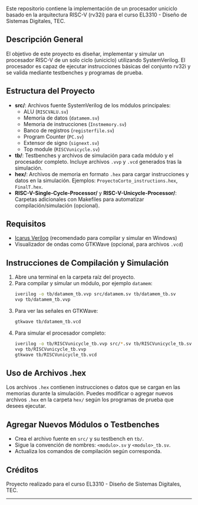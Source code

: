 Este repositorio contiene la implementación de un procesador uniciclo basado en la arquitectura RISC-V (rv32i) para el curso EL3310 - Diseño de Sistemas Digitales, TEC.

## Descripción General
El objetivo de este proyecto es diseñar, implementar y simular un procesador RISC-V de un solo ciclo (uniciclo) utilizando SystemVerilog. El procesador es capaz de ejecutar instrucciones básicas del conjunto rv32i y se valida mediante testbenches y programas de prueba.

## Estructura del Proyecto
- **src/**: Archivos fuente SystemVerilog de los módulos principales:
  - ALU (`RISCVALU.sv`)
  - Memoria de datos (`datamem.sv`)
  - Memoria de instrucciones (`Instmemory.sv`)
  - Banco de registros (`registerfile.sv`)
  - Program Counter (`PC.sv`)
  - Extensor de signo (`signext.sv`)
  - Top module (`RISCVunicycle.sv`)
- **tb/**: Testbenches y archivos de simulación para cada módulo y el procesador completo. Incluye archivos `.vvp` y `.vcd` generados tras la simulación.
- **hex/**: Archivos de memoria en formato `.hex` para cargar instrucciones y datos en la simulación. Ejemplos: `ProyectoCorto_instructions.hex`, `FinalT.hex`.
- **RISC-V-Single-Cycle-Processor/** y **RISC-V-Unicycle-Processor/**: Carpetas adicionales con Makefiles para automatizar compilación/simulación (opcional).

## Requisitos
- [Icarus Verilog](http://iverilog.icarus.com/) (recomendado para compilar y simular en Windows)
- Visualizador de ondas como GTKWave (opcional, para archivos `.vcd`)

## Instrucciones de Compilación y Simulación
1. Abre una terminal en la carpeta raíz del proyecto.
2. Para compilar y simular un módulo, por ejemplo `datamem`:
   ```sh
   iverilog -o tb/datamem_tb.vvp src/datamem.sv tb/datamem_tb.sv
   vvp tb/datamem_tb.vvp
   ```
3. Para ver las señales en GTKWave:
   ```sh
   gtkwave tb/datamem_tb.vcd
   ```
4. Para simular el procesador completo:
   ```sh
   iverilog -o tb/RISCVunicycle_tb.vvp src/*.sv tb/RISCVunicycle_tb.sv
   vvp tb/RISCVunicycle_tb.vvp
   gtkwave tb/RISCVunicycle_tb.vcd
   ```

## Uso de Archivos .hex
Los archivos `.hex` contienen instrucciones o datos que se cargan en las memorias durante la simulación. Puedes modificar o agregar nuevos archivos `.hex` en la carpeta `hex/` según los programas de prueba que desees ejecutar.

## Agregar Nuevos Módulos o Testbenches
- Crea el archivo fuente en `src/` y su testbench en `tb/`.
- Sigue la convención de nombres: `<modulo>.sv` y `<modulo>_tb.sv`.
- Actualiza los comandos de compilación según corresponda.

## Créditos
Proyecto realizado para el curso EL3310 - Diseño de Sistemas Digitales, TEC.

---



